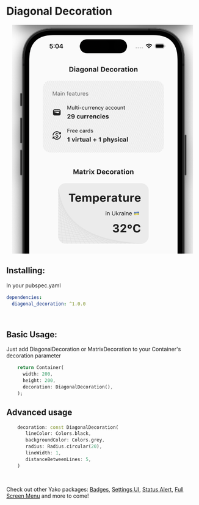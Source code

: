 # Diagonal Decoration

<p align="center">
  <img src="https://github.com/yako-dev/flutter-diagonal-decoration/blob/main/images/readme_header.png?raw=true" height="600px">
</p>


## Installing:
In your pubspec.yaml
```yaml
dependencies:
  diagonal_decoration: ^1.0.0
```
<br>

## Basic Usage:
Just add DiagonalDecoration or MatrixDecoration to your Container's decoration parameter
```dart
    return Container(
      width: 200,
      height: 200,
      decoration: DiagonalDecoration(),
    );
```
## Advanced usage
```dart
    decoration: const DiagonalDecoration(
       lineColor: Colors.black,
       backgroundColor: Colors.grey,
       radius: Radius.circular(20),
       lineWidth: 1,
       distanceBetweenLines: 5,
    )
```

<br>


Check out other Yako packages:
[Badges](https://pub.dev/packages/badges),
[Settings UI](https://pub.dev/packages/settings_ui),
[Status Alert](https://pub.dev/packages/status_alert), 
[Full Screen Menu](https://pub.dev/packages/full_screen_menu) and more to come!
